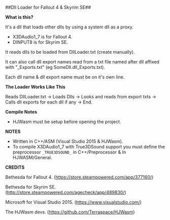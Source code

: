 ##Dll Loader for Fallout 4 & Skyrim SE##

**What is this?**

It's a dll that loads other dlls by using a system dll as a proxy.
- X3DAudio1_7 is for Fallout 4.
- DINPUT8 is for Skyrim SE.

It reads dlls to be loaded from DllLoader.txt (create manually).

It can also call dll export names read from a txt file named after dll affixed with "_Exports.txt" (eg SomeDll.dll_Exports.txt).

Each dll name & dll export name must be on it's own line.

**The Loader Works Like This**

Reads DllLoader.txt -> Loads Dlls -> Looks and reads from export txts -> Calls dll exports for each dll if any -> End.

**Compile Notes**

- HJWasm must be setup before opening the project.

**NOTES**

- Written in C++/ASM (Visual Studio 2015 & HJWasm).
- To compile X3DAudio1_7 with True3DSound support you must define the preprocessor `_TRUE3DSOUND_` in C++/Preprocessor & In HJWASM/General.

**CREDITS**

Bethesda for Fallout 4. (https://store.steampowered.com/app/377160/)

Bethesda for Skyrim SE. (http://store.steampowered.com/agecheck/app/489830/)

Microsoft for Visual Studio 2015. (https://www.visualstudio.com/)

The HJWasm devs. (https://github.com/Terraspace/HJWasm)
